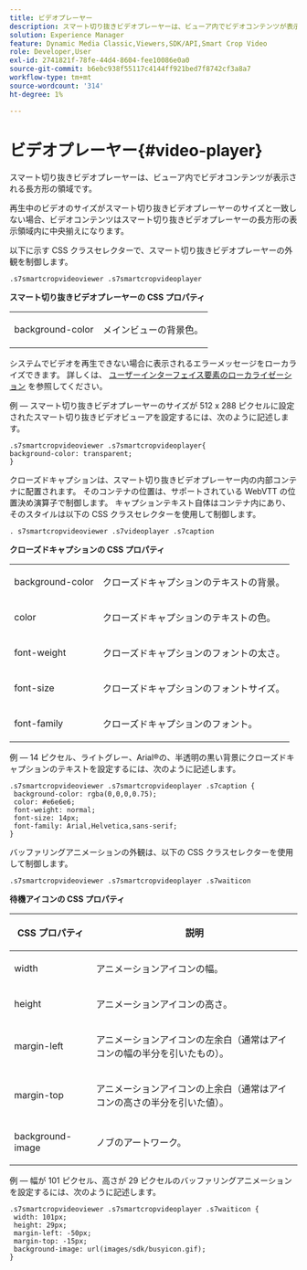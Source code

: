```yaml
---
title: ビデオプレーヤー
description: スマート切り抜きビデオプレーヤーは、ビューア内でビデオコンテンツが表示される長方形の領域です。
solution: Experience Manager
feature: Dynamic Media Classic,Viewers,SDK/API,Smart Crop Video
role: Developer,User
exl-id: 2741821f-78fe-44d4-8604-fee10086e0a0
source-git-commit: b6ebc938f55117c4144ff921bed7f8742cf3a8a7
workflow-type: tm+mt
source-wordcount: '314'
ht-degree: 1%

---
```


# ビデオプレーヤー{#video-player}

スマート切り抜きビデオプレーヤーは、ビューア内でビデオコンテンツが表示される長方形の領域です。

<!--<a id="section_061E550C1C1D4DB2BD663A898895B38C"></a>-->

再生中のビデオのサイズがスマート切り抜きビデオプレーヤーのサイズと一致しない場合、ビデオコンテンツはスマート切り抜きビデオプレーヤーの長方形の表示領域内に中央揃えになります。

以下に示す CSS クラスセレクターで、スマート切り抜きビデオプレーヤーの外観を制御します。

```
.s7smartcropvideoviewer .s7smartcropvideoplayer
```

**スマート切り抜きビデオプレーヤーの CSS プロパティ**

<table id="table_C48C56E696304C9BAFEE71BA9EA9A174"> 
 <tbody> 
  <tr> 
   <td colname="col1"> <p> <span class="codeph"> background-color </span> </p> </td> 
   <td colname="col2"> <p>メインビューの背景色。 </p> </td> 
  </tr> 
 </tbody> 
</table>

システムでビデオを再生できない場合に表示されるエラーメッセージをローカライズできます。 詳しくは、 [ユーザーインターフェイス要素のローカライゼーション](../../../c-html5-aem-asset-viewers/c-html5-aem-smartcropvideo/r-html5-aem-smartcropvideo-viewer-localization.md#concept-1d5ca2d8480f4064a51eddba13940aad) を参照してください。

例 — スマート切り抜きビデオプレーヤーのサイズが 512 x 288 ピクセルに設定されたスマート切り抜きビデオビューアを設定するには、次のように記述します。

```
.s7smartcropvideoviewer .s7smartcropvideoplayer{ 
background-color: transparent; 
}
```

クローズドキャプションは、スマート切り抜きビデオプレーヤー内の内部コンテナに配置されます。 そのコンテナの位置は、サポートされている WebVTT の位置決め演算子で制御します。 キャプションテキスト自体はコンテナ内にあり、そのスタイルは以下の CSS クラスセレクターを使用して制御します。

`. s7smartcropvideoviewer .s7videoplayer .s7caption`

**クローズドキャプションの CSS プロパティ**

<table id="table_960E0D4FB91748FF9FC73C925B81879C"> 
 <tbody> 
  <tr> 
   <td colname="col1"> <p> <span class="codeph"> background-color </span> </p> </td> 
   <td colname="col2"> <p>クローズドキャプションのテキストの背景。 </p> </td> 
  </tr> 
  <tr> 
   <td colname="col1"> <p> <span class="codeph"> color </span> </p> </td> 
   <td colname="col2"> <p>クローズドキャプションのテキストの色。 </p> </td> 
  </tr> 
  <tr> 
   <td colname="col1"> <p> <span class="codeph"> font-weight </span> </p> </td> 
   <td colname="col2"> <p> クローズドキャプションのフォントの太さ。 </p> </td> 
  </tr> 
  <tr> 
   <td colname="col1"> <p> <span class="codeph"> font-size </span> </p> </td> 
   <td colname="col2"> <p> クローズドキャプションのフォントサイズ。 </p> </td> 
  </tr> 
  <tr> 
   <td colname="col1"> <p> <span class="codeph"> font-family </span> </p> </td> 
   <td colname="col2"> <p>クローズドキャプションのフォント。 </p> </td> 
  </tr> 
 </tbody> 
</table>

例 — 14 ピクセル、ライトグレー、Arial®の、半透明の黒い背景にクローズドキャプションのテキストを設定するには、次のように記述します。

```
.s7smartcropvideoviewer .s7smartcropvideoplayer .s7caption { 
 background-color: rgba(0,0,0,0.75); 
 color: #e6e6e6; 
 font-weight: normal; 
 font-size: 14px; 
 font-family: Arial,Helvetica,sans-serif; 
}
```

バッファリングアニメーションの外観は、以下の CSS クラスセレクターを使用して制御します。

```
.s7smartcropvideoviewer .s7smartcropvideoplayer .s7waiticon
```

**待機アイコンの CSS プロパティ**

<table id="table_8DB41A0FF2A746F78B763564C4F3EBE0"> 
 <thead> 
  <tr> 
   <th colname="col1" class="entry"> <p>CSS プロパティ </p> </th> 
   <th colname="col2" class="entry"> <p>説明 </p> </th> 
  </tr> 
 </thead>
 <tbody> 
  <tr> 
   <td colname="col1"> <p> <span class="codeph"> width </span> </p> </td> 
   <td colname="col2"> <p> アニメーションアイコンの幅。 </p> </td> 
  </tr> 
  <tr> 
   <td colname="col1"> <p> <span class="codeph"> height </span> </p> </td> 
   <td colname="col2"> <p> アニメーションアイコンの高さ。 </p> </td> 
  </tr> 
  <tr> 
   <td colname="col1"> <p> <span class="codeph"> margin-left </span> </p> </td> 
   <td colname="col2"> <p> アニメーションアイコンの左余白（通常はアイコンの幅の半分を引いたもの）。 </p> </td> 
  </tr> 
  <tr> 
   <td colname="col1"> <p> <span class="codeph"> margin-top </span> </p> </td> 
   <td colname="col2"> <p> アニメーションアイコンの上余白（通常はアイコンの高さの半分を引いた値）。 </p> </td> 
  </tr> 
  <tr> 
   <td colname="col1"> <p> <span class="codeph"> background-image </span> </p> </td> 
   <td colname="col2"> <p> ノブのアートワーク。 </p> </td> 
  </tr> 
 </tbody> 
</table>

例 — 幅が 101 ピクセル、高さが 29 ピクセルのバッファリングアニメーションを設定するには、次のように記述します。

```
.s7smartcropvideoviewer .s7smartcropvideoplayer .s7waiticon { 
 width: 101px; 
 height: 29px; 
 margin-left: -50px; 
 margin-top: -15px; 
 background-image: url(images/sdk/busyicon.gif); 
}
```
